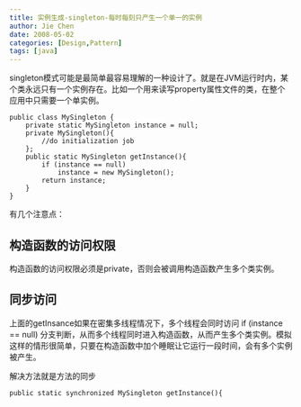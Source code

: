 ```yaml
---
title: 实例生成-singleton-每时每刻只产生一个单一的实例
author: Jie Chen
date: 2008-05-02
categories: [Design,Pattern]
tags: [java]
---
```



singleton模式可能是最简单最容易理解的一种设计了。就是在JVM运行时内，某个类永远只有一个实例存在。比如一个用来读写property属性文件的类，在整个应用中只需要一个单实例。

~~~
public class MySingleton {
    private static MySingleton instance = null;
    private MySingleton(){
        //do initialization job
    };
    public static MySingleton getInstance(){
        if (instance == null)
            instance = new MySingleton();
        return instance;
    }
}
~~~

有几个注意点：

## 构造函数的访问权限

构造函数的访问权限必须是private，否则会被调用构造函数产生多个类实例。

## 同步访问

上面的getInsance如果在密集多线程情况下，多个线程会同时访问 if (instance == null) 分支判断，从而多个线程同时进入构造函数，从而产生多个类实例。模拟这样的情形很简单，只要在构造函数中加个睡眠让它运行一段时间，会有多个实例被产生。

解决方法就是方法的同步
~~~
public static synchronized MySingleton getInstance(){
~~~

